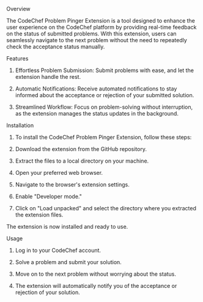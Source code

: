 Overview

The CodeChef Problem Pinger Extension is a tool designed to enhance the user experience on the CodeChef platform by providing real-time feedback on the status of submitted problems. With this extension, users can seamlessly navigate to the next problem without the need to repeatedly check the acceptance status manually.

Features

1. Effortless Problem Submission: Submit problems with ease, and let the extension handle the rest.

2. Automatic Notifications: Receive automated notifications to stay informed about the acceptance or rejection of your submitted solution.

3. Streamlined Workflow: Focus on problem-solving without interruption, as the extension manages the status updates in the background.

Installation

1. To install the CodeChef Problem Pinger Extension, follow these steps:

2. Download the extension from the GitHub repository.

3. Extract the files to a local directory on your machine.

4. Open your preferred web browser.

5. Navigate to the browser's extension settings.

6. Enable "Developer mode."

7. Click on "Load unpacked" and select the directory where you extracted the extension files.

The extension is now installed and ready to use.

Usage

1. Log in to your CodeChef account.

2. Solve a problem and submit your solution.

3. Move on to the next problem without worrying about the status.

4. The extension will automatically notify you of the acceptance or rejection of your solution.
